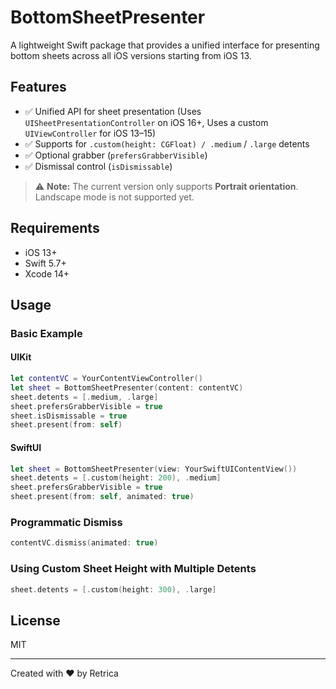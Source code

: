 # BottomSheetPresenter

A lightweight Swift package that provides a unified interface for presenting bottom sheets across all iOS versions starting from iOS 13.


## Features

- ✅ Unified API for sheet presentation (Uses `UISheetPresentationController` on iOS 16+, Uses a custom `UIViewController` for iOS 13–15)
- ✅ Supports for `.custom(height: CGFloat) / .medium` / `.large` detents
- ✅ Optional grabber (`prefersGrabberVisible`)
- ✅ Dismissal control (`isDismissable`)
> ⚠️ **Note:** The current version only supports **Portrait orientation**. Landscape mode is not supported yet.


## Requirements

- iOS 13+
- Swift 5.7+
- Xcode 14+


## Usage

### Basic Example

#### UIKit
```swift
let contentVC = YourContentViewController()
let sheet = BottomSheetPresenter(content: contentVC)
sheet.detents = [.medium, .large]
sheet.prefersGrabberVisible = true
sheet.isDismissable = true
sheet.present(from: self)
```

#### SwiftUI
```swift
let sheet = BottomSheetPresenter(view: YourSwiftUIContentView())
sheet.detents = [.custom(height: 200), .medium]
sheet.prefersGrabberVisible = true
sheet.present(from: self, animated: true)
```

### Programmatic Dismiss

```swift
contentVC.dismiss(animated: true)
```

### Using Custom Sheet Height with Multiple Detents

```swift
sheet.detents = [.custom(height: 300), .large]
```


## License

MIT

---

Created with ❤️ by Retrica
